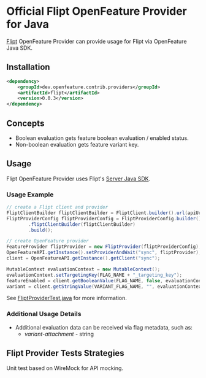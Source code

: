 # Official Flipt OpenFeature Provider for Java

[Flipt](https://www.flipt.io/) OpenFeature Provider can provide usage for Flipt via OpenFeature Java SDK.

## Installation

<!-- x-release-please-start-version -->

```xml
<dependency>
    <groupId>dev.openfeature.contrib.providers</groupId>
    <artifactId>flipt</artifactId>
    <version>0.0.3</version>
</dependency>
```

<!-- x-release-please-end-version -->

## Concepts

* Boolean evaluation gets feature boolean evaluation / enabled status.
* Non-boolean evaluation gets feature variant key.

## Usage

Flipt OpenFeature Provider uses Flipt's [Server Java SDK](https://github.com/flipt-io/flipt-server-sdks/tree/main/flipt-java).

### Usage Example

```java
// create a Flipt client and provider
FliptClientBuilder fliptClientBuilder = FliptClient.builder().url(apiUrl);
FliptProviderConfig fliptProviderConfig = FliptProviderConfig.builder()
        .fliptClientBuilder(fliptClientBuilder)
        .build();

// create OpenFeature provider
FeatureProvider fliptProvider = new FliptProvider(fliptProviderConfig);
OpenFeatureAPI.getInstance().setProviderAndWait("sync", fliptProvider);
client = OpenFeatureAPI.getInstance().getClient("sync");

MutableContext evaluationContext = new MutableContext();
evaluationContext.setTargetingKey(FLAG_NAME + "_targeting_key");
featureEnabled = client.getBooleanValue(FLAG_NAME, false, evaluationContext);
variant = client.getStringValue(VARIANT_FLAG_NAME, "", evaluationContext);
```

See [FliptProviderTest.java](./src/test/java/dev/openfeature/contrib/providers/flipt/FliptProviderTest.java) for more information.

### Additional Usage Details

* Additional evaluation data can be received via flag metadata, such as:
  * *variant-attachment* - string

## Flipt Provider Tests Strategies

Unit test based on WireMock for API mocking.  

